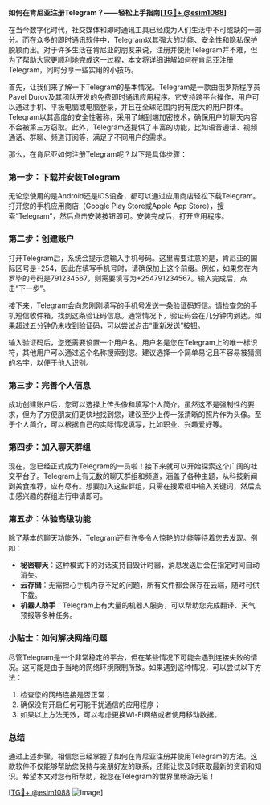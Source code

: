 **如何在肯尼亚注册Telegram？——轻松上手指南[[TG💪+ @esim1088](https://t.me/s/esim1088)]**

在当今数字化时代，社交媒体和即时通讯工具已经成为人们生活中不可或缺的一部分。而在众多的即时通讯软件中，Telegram以其强大的功能、安全性和隐私保护脱颖而出。对于许多生活在肯尼亚的朋友来说，注册并使用Telegram并不难，但为了帮助大家更顺利地完成这一过程，本文将详细讲解如何在肯尼亚注册Telegram，同时分享一些实用的小技巧。

首先，让我们来了解一下Telegram的基本情况。Telegram是一款由俄罗斯程序员Pavel Durov及其团队开发的免费即时通讯应用程序。它支持跨平台操作，用户可以通过手机、平板电脑或电脑登录，并且在全球范围内拥有庞大的用户群体。Telegram以其高度的安全性著称，采用了端到端加密技术，确保用户的聊天内容不会被第三方窃取。此外，Telegram还提供了丰富的功能，比如语音通话、视频通话、群聊、频道订阅等，满足了不同用户的需求。

那么，在肯尼亚如何注册Telegram呢？以下是具体步骤：

### **第一步：下载并安装Telegram**
无论您使用的是Android还是iOS设备，都可以通过应用商店轻松下载Telegram。打开您的手机应用商店（Google Play Store或Apple App Store），搜索“Telegram”，然后点击安装按钮即可。安装完成后，打开应用程序。

### **第二步：创建账户**
打开Telegram后，系统会提示您输入手机号码。这里需要注意的是，肯尼亚的国际区号是+254，因此在填写手机号时，请确保加上这个前缀。例如，如果您在内罗毕的号码是791234567，则需要填写为+254791234567。输入完成后，点击“下一步”。

接下来，Telegram会向您刚刚填写的手机号发送一条验证码短信。请检查您的手机短信收件箱，找到这条验证码信息。通常情况下，验证码会在几分钟内到达。如果超过五分钟仍未收到验证码，可以尝试点击“重新发送”按钮。

输入验证码后，您还需要设置一个用户名。用户名是您在Telegram上的唯一标识符，其他用户可以通过这个名称搜索到您。建议选择一个简单易记且不容易被猜测的名字，以便于他人识别。

### **第三步：完善个人信息**
成功创建账户后，您可以选择上传头像和填写个人简介。虽然这不是强制性的要求，但为了方便朋友们更快地找到您，建议至少上传一张清晰的照片作为头像。至于个人简介，可以根据自己的实际情况填写，比如职业、兴趣爱好等。

### **第四步：加入聊天群组**
现在，您已经正式成为Telegram的一员啦！接下来就可以开始探索这个广阔的社交平台了。Telegram上有无数的聊天群组和频道，涵盖了各种主题，从科技新闻到美食推荐，应有尽有。想要加入这些群组，只需在搜索框中输入关键词，然后点击感兴趣的群组进行申请即可。

### **第五步：体验高级功能**
除了基本的聊天功能外，Telegram还有许多令人惊艳的功能等待着您去发现。例如：
- **秘密聊天**：这种模式下的对话支持自毁计时器，消息发送后会在指定时间自动消失。
- **云存储**：无需担心手机内存不足的问题，所有文件都会保存在云端，随时可供下载。
- **机器人助手**：Telegram上有大量的机器人服务，可以帮助您完成翻译、天气预报等多种任务。

### **小贴士：如何解决网络问题**
尽管Telegram是一个非常稳定的平台，但在某些情况下可能会遇到连接失败的情况。这可能是由于当地的网络环境限制所致。如果遇到这种情况，可以尝试以下方法：
1. 检查您的网络连接是否正常；
2. 确保没有开启任何可能干扰通信的应用程序；
3. 如果以上方法无效，可以考虑更换Wi-Fi网络或者使用移动数据。

### **总结**
通过上述步骤，相信您已经掌握了如何在肯尼亚注册并使用Telegram的方法。这款软件不仅能够帮助您保持与亲朋好友的联系，还能让您及时获取最新的资讯和知识。希望本文对您有所帮助，祝您在Telegram的世界里畅游无阻！

[[TG💪+ @esim1088](https://t.me/s/esim1088) ![Image](https://i.postimg.cc/4NQfJmqS/Snipaste-2025-05-13-00-14-12.png)]